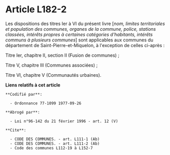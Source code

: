 # Article L182-2

Les dispositions des titres Ier à VI du présent livre [*nom, limites territoriales et population des communes, organes de la
commune, police, stations classées, intérêts propres à certaines catégories d'habitants, intérêts communs à plusieurs
communes*] sont applicables aux communes du département de Saint-Pierre-et-Miquelon, à l'exception de celles ci-après :

Titre Ier, chapitre II, section II (Fusion de communes) ;

Titre V, chapitre III (Communes associées) ;

Titre VI, chapitre V (Communautés urbaines).

**Liens relatifs à cet article**

	**Codifié par**:

	  - Ordonnance 77-1099 1977-09-26

	**Abrogé par**:

	  - Loi n°96-142 du 21 février 1996 - art. 12 (V)

	**Cite**:

	  - CODE DES COMMUNES. - art. L111-1 (Ab)
	  - CODE DES COMMUNES. - art. L111-2 (Ab)
	  - Code des communes L112-19 à L152-7
